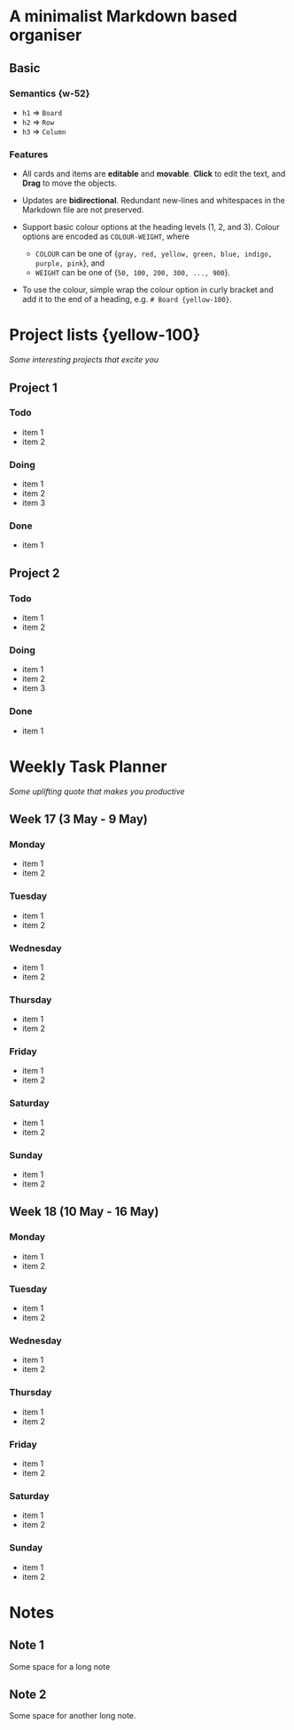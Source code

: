 # A minimalist Markdown based organiser
## Basic
### Semantics {w-52}
*   `h1` => `Board`
*   `h2` => `Row`
*   `h3` => `Column`

### Features
*   All cards and items are **editable** and **movable**. **Click** to edit the text, and **Drag** to move the objects.
    
*   Updates are **bidirectional**. Redundant new-lines and whitespaces in the Markdown file are not preserved.
    
*   Support basic colour options at the heading levels (1, 2, and 3). Colour options are encoded as `COLOUR-WEIGHT`, where
    
    *   `COLOUR` can be one of {`gray, red, yellow, green, blue, indigo, purple, pink`}, and
    *   `WEIGHT` can be one of {`50, 100, 200, 300, ..., 900`}.
*   To use the colour, simple wrap the colour option in curly bracket and add it to the end of a heading, e.g. `# Board {yellow-100}`.

# Project lists {yellow-100}
_Some interesting projects that excite you_

## Project 1
### Todo
*   item 1
*   item 2

### Doing
*   item 1
*   item 2
*   item 3

### Done
*   item 1

## Project 2
### Todo
*   item 1
*   item 2

### Doing
*   item 1
*   item 2
*   item 3

### Done
*   item 1

# Weekly Task Planner
_Some uplifting quote that makes you productive_

## Week 17 (3 May -  9 May)
### Monday
*   item 1
*   item 2

### Tuesday
*   item 1
*   item 2

### Wednesday
*   item 1
*   item 2

### Thursday
*   item 1
*   item 2

### Friday
*   item 1
*   item 2

### Saturday
*   item 1
*   item 2

### Sunday
*   item 1
*   item 2

## Week 18 (10 May - 16 May)
### Monday
*   item 1
*   item 2

### Tuesday
*   item 1
*   item 2

### Wednesday
*   item 1
*   item 2

### Thursday
*   item 1
*   item 2

### Friday
*   item 1
*   item 2

### Saturday
*   item 1
*   item 2

### Sunday
*   item 1
*   item 2

# Notes
## Note 1
Some space for a long note

## Note 2
Some space for another long note.
